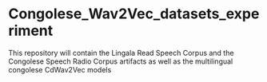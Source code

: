 # Congolese_Wav2Vec_datasets_experiment
This repository will contain the Lingala Read Speech Corpus and the Congolese Speech Radio Corpus artifacts as well as the multilingual congolese CdWav2Vec models
